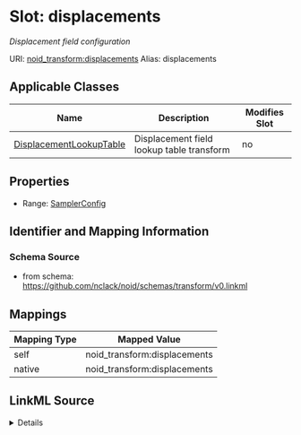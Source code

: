 

# Slot: displacements 


_Displacement field configuration_





URI: [noid_transform:displacements](https://github.com/nclack/noid/schemas/transform/displacements)
Alias: displacements

<!-- no inheritance hierarchy -->





## Applicable Classes

| Name | Description | Modifies Slot |
| --- | --- | --- |
| [DisplacementLookupTable](DisplacementLookupTable.md) | Displacement field lookup table transform |  no  |







## Properties

* Range: [SamplerConfig](SamplerConfig.md)





## Identifier and Mapping Information







### Schema Source


* from schema: https://github.com/nclack/noid/schemas/transform/v0.linkml




## Mappings

| Mapping Type | Mapped Value |
| ---  | ---  |
| self | noid_transform:displacements |
| native | noid_transform:displacements |




## LinkML Source

<details>
```yaml
name: displacements
description: Displacement field configuration
from_schema: https://github.com/nclack/noid/schemas/transform/v0.linkml
rank: 1000
alias: displacements
owner: DisplacementLookupTable
domain_of:
- DisplacementLookupTable
range: SamplerConfig

```
</details>